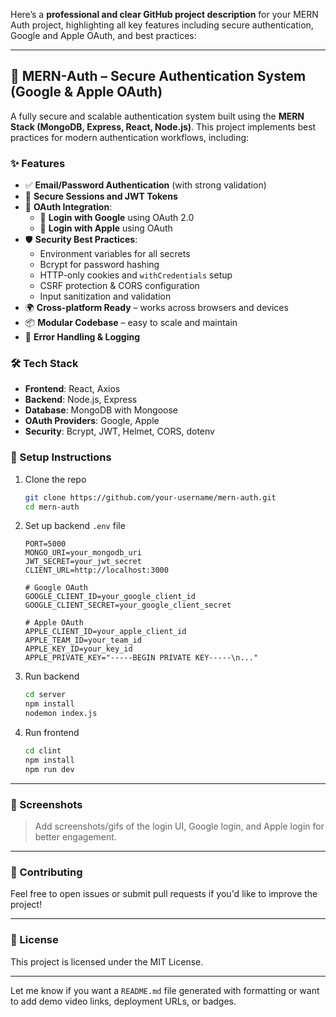 

Here’s a **professional and clear GitHub project description** for your MERN Auth project, highlighting all key features including secure authentication, Google and Apple OAuth, and best practices:

---

## 🔐 MERN-Auth – Secure Authentication System (Google & Apple OAuth)

A fully secure and scalable authentication system built using the **MERN Stack (MongoDB, Express, React, Node.js)**. This project implements best practices for modern authentication workflows, including:

### ✨ Features

- ✅ **Email/Password Authentication** (with strong validation)
- 🔐 **Secure Sessions and JWT Tokens**
- 🧠 **OAuth Integration**:
  - 🔵 **Login with Google** using OAuth 2.0
  - 🍎 **Login with Apple** using OAuth
- 🛡️ **Security Best Practices**:
  - Environment variables for all secrets
  - Bcrypt for password hashing
  - HTTP-only cookies and `withCredentials` setup
  - CSRF protection & CORS configuration
  - Input sanitization and validation
- 🌍 **Cross-platform Ready** – works across browsers and devices
- 📦 **Modular Codebase** – easy to scale and maintain
- 🧪 **Error Handling & Logging**

### 🛠️ Tech Stack

- **Frontend**: React, Axios
- **Backend**: Node.js, Express
- **Database**: MongoDB with Mongoose
- **OAuth Providers**: Google, Apple
- **Security**: Bcrypt, JWT, Helmet, CORS, dotenv

### 🚀 Setup Instructions

1. Clone the repo  
   ```bash
   git clone https://github.com/your-username/mern-auth.git
   cd mern-auth
   ```

2. Set up backend `.env` file  
   ```
   PORT=5000
   MONGO_URI=your_mongodb_uri
   JWT_SECRET=your_jwt_secret
   CLIENT_URL=http://localhost:3000

   # Google OAuth
   GOOGLE_CLIENT_ID=your_google_client_id
   GOOGLE_CLIENT_SECRET=your_google_client_secret

   # Apple OAuth
   APPLE_CLIENT_ID=your_apple_client_id
   APPLE_TEAM_ID=your_team_id
   APPLE_KEY_ID=your_key_id
   APPLE_PRIVATE_KEY="-----BEGIN PRIVATE KEY-----\n..."

   ```

3. Run backend
   ```bash
   cd server
   npm install
   nodemon index.js
   ```

4. Run frontend
   ```bash
   cd clint
   npm install
   npm run dev
   ```

---

### 📸 Screenshots

> Add screenshots/gifs of the login UI, Google login, and Apple login for better engagement.

---

### 🤝 Contributing

Feel free to open issues or submit pull requests if you'd like to improve the project!

---

### 📄 License

This project is licensed under the MIT License.

---

Let me know if you want a `README.md` file generated with formatting or want to add demo video links, deployment URLs, or badges.
